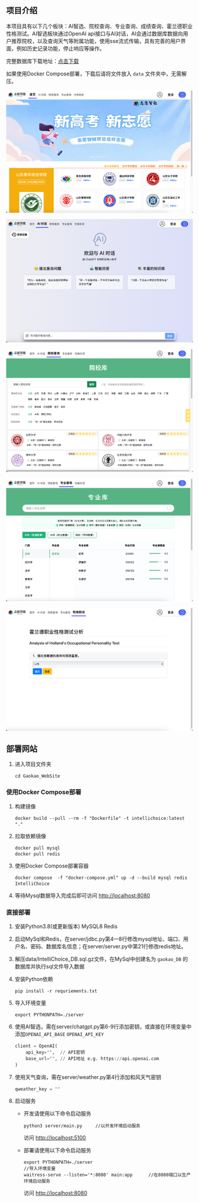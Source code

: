 ## 项目介绍

本项目具有以下几个板块：AI智选、院校查询、专业查询、成绩查询、霍兰德职业性格测试。AI智选板块通过OpenAI api接口与AI对话，AI会通过数据库数据向用户推荐院校，以及查询天气等附属功能，使用sse流式传输，具有完善的用户界面，例如历史记录功能，停止响应等操作。

完整数据库下载地址：[点击下载](https://drive.usercontent.google.com/download?id=1KMd7RxtIXXMoXA3IoZWjspynJSFxRd7X&export=download)

如果使用Docker Compose部署，下载后请将文件放入 `data` 文件夹中，无需解压。

![首页](assets/image-20241116173336839.png)

![AI 对话](assets/image-20241116173346358.png)

![院校查询](assets/image-20241116173403065.png)

![专业查询](assets/image-20241116173453554.png)

![性格测试](assets/image-20241116173504132.png)

## 部署网站

1. 进入项目文件夹

    ```shell
    cd Gaokao_WebSite
    ```

### 使用Docker Compose部署

1. 构建镜像

   ```shell
   docker build --pull --rm -f "Dockerfile" -t intellichoice:latest "."
   ```

2. 拉取依赖镜像

   ```shell
   docker pull mysql
   docker pull redis
   ```

3. 使用Docker Compose部署容器

   ```shell
   docker compose  -f "docker-compose.yml" up -d --build mysql redis IntelliChoice
   ```

4.  等待Mysql数据导入完成后即可访问 <http://localhost:8080>

### 直接部署

1. 安装Python3.8(或更新版本) MySQL8 Redis

2. 启动MySql和Redis，在server/jdbc.py第4—8行修改mysql地址、端口、用户名、密码、数据库名信息；在server/server.py中第21行修改redis地址。

3. 解压data/IntelliChoice_DB.sql.gz文件，在MySql中创建名为 `gaokao_DB` 的数据库并执行sql文件导入数据

4. 安装Python依赖

   ```shell
   pip install -r requriements.txt
   ```

5. 导入环境变量

   ```shell
   export PYTHONPATH=./server
   ```

6. 使用AI智选，需在server/chatgpt.py第6-9行添加密钥，或直接在环境变量中添加```OPENAI_API_BASE``` ```OPENAI_API_KEY```

   ```python
   client = OpenAI(
       api_key="",	// API密钥
       base_url="",	// API地址 e.g. https://api.openai.com
   )
   ```

7. 使用天气查询，需在server/weather.py第4行添加和风天气密钥

   ```python
   qweather_key = ""
   ```

8. 启动服务

   - 开发请使用以下命令启动服务

     ```shell
     python3 server/main.py		//以开发环境启动服务
     ```

     访问 <http://localhost:5100>

   - 部署请使用以下命令启动服务

     ```shell
     export PYTHONPATH=./server										//导入环境变量
     waitress-serve --listen='*:8080' main:app		//在8080端口以生产环境启动服务
     ```
     
     访问 <http://localhost:8080>
